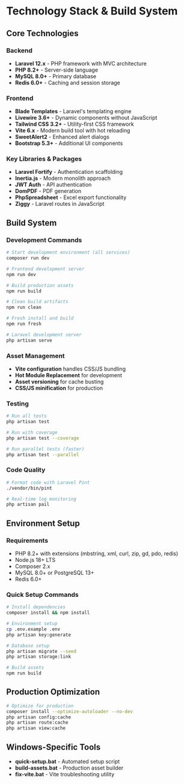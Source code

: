 # Technology Stack & Build System

## Core Technologies

### Backend
- **Laravel 12.x** - PHP framework with MVC architecture
- **PHP 8.2+** - Server-side language
- **MySQL 8.0+** - Primary database
- **Redis 6.0+** - Caching and session storage

### Frontend
- **Blade Templates** - Laravel's templating engine
- **Livewire 3.6+** - Dynamic components without JavaScript
- **Tailwind CSS 3.2+** - Utility-first CSS framework
- **Vite 6.x** - Modern build tool with hot reloading
- **SweetAlert2** - Enhanced alert dialogs
- **Bootstrap 5.3+** - Additional UI components

### Key Libraries & Packages
- **Laravel Fortify** - Authentication scaffolding
- **Inertia.js** - Modern monolith approach
- **JWT Auth** - API authentication
- **DomPDF** - PDF generation
- **PhpSpreadsheet** - Excel export functionality
- **Ziggy** - Laravel routes in JavaScript

## Build System

### Development Commands
```bash
# Start development environment (all services)
composer run dev

# Frontend development server
npm run dev

# Build production assets
npm run build

# Clean build artifacts
npm run clean

# Fresh install and build
npm run fresh

# Laravel development server
php artisan serve
```

### Asset Management
- **Vite configuration** handles CSS/JS bundling
- **Hot Module Replacement** for development
- **Asset versioning** for cache busting
- **CSS/JS minification** for production

### Testing
```bash
# Run all tests
php artisan test

# Run with coverage
php artisan test --coverage

# Run parallel tests (faster)
php artisan test --parallel
```

### Code Quality
```bash
# Format code with Laravel Pint
./vendor/bin/pint

# Real-time log monitoring
php artisan pail
```

## Environment Setup

### Requirements
- PHP 8.2+ with extensions (mbstring, xml, curl, zip, gd, pdo, redis)
- Node.js 18+ LTS
- Composer 2.x
- MySQL 8.0+ or PostgreSQL 13+
- Redis 6.0+

### Quick Setup Commands
```bash
# Install dependencies
composer install && npm install

# Environment setup
cp .env.example .env
php artisan key:generate

# Database setup
php artisan migrate --seed
php artisan storage:link

# Build assets
npm run build
```

## Production Optimization
```bash
# Optimize for production
composer install --optimize-autoloader --no-dev
php artisan config:cache
php artisan route:cache
php artisan view:cache
```

## Windows-Specific Tools
- **quick-setup.bat** - Automated setup script
- **build-assets.bat** - Production asset builder
- **fix-vite.bat** - Vite troubleshooting utility